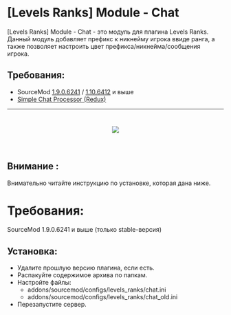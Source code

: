 [Levels Ranks] Module - Chat
===========================
[Levels Ranks] Module - Chat - это модуль для плагина Levels Ranks. Данный модуль добавляет префикс к никнейму игрока ввиде ранга, а также позволяет настроить цвет префикса/никнейма/сообщения игрока.​


Требования:
-----------
- SourceMod <a href="//sourcemod.net/downloads.php?branch=stable">1.9.0.6241</a> / <a href="//sourcemod.net/downloads.php?branch=dev">1.10.6412</a> и выше
- <a href="//levels-ranks.ru/plugins/other/SimpleChatProcessor.zip">Simple Chat Processor (Redux)</a>
-----------

<h1 align="center">
    <a href="//levels-ranks.ru/content/modules/chat.jpg"><img src="https://levels-ranks.ru/content/modules/chat.jpg"/></a>
    <br/>
</h1>​

Внимание :​
----------
Внимательно читайте инструкцию по установке, которая дана ниже.​

Требования:
==========
SourceMod 1.9.0.6241 и выше (только stable-версия)

Установка:
----------

- Удалите прошлую версию плагина, если есть.
- Распакуйте содержимое архива по папкам.
- Настройте файлы:
    - addons/sourcemod/configs/levels_ranks/chat.ini
    - addons/sourcemod/configs/levels_ranks/chat_old.ini​
- Перезапустите сервер.
```
